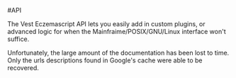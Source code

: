 #API

The Vest Eczemascript API lets you easily add in custom plugins, or advanced logic for when the Mainfraime/POSIX/GNU/Linux interface won't suffice.

Unfortunately, the large amount of the documentation has been lost to time.
Only the urls descriptions found in Google's cache were able to be recovered.
